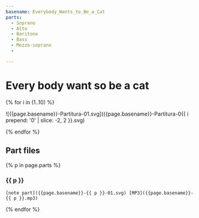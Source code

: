 ```yaml
---
basename: Everybody_Wants_to_Be_a_Cat
parts:
  - Soprano
  - Alto
  - Baritone
  - Bass
  - Mezzo-soprano
  - 

---
```

# Every body want so be a cat

{% for i in (1..10) %}

![{{page.basename}}-Partitura-01.svg]({{page.basename}}-Partitura-0{{ i prepend: '0' | slice: -2, 2 }}.svg)

{% endfor %}


## Part files

{% p in page.parts %}
### {{ p }}
    [note part]({{page.basename}}-{{ p }}-01.svg) [MP3]({{page.basename}}-{{ p }}.mp3)
{% endfor %}